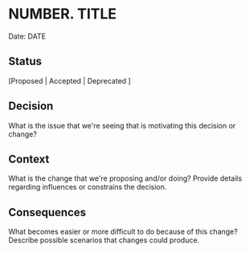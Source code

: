 # NUMBER. TITLE

Date: DATE

## Status

[Proposed | Accepted | Deprecated ]


## Decision

What is the issue that we're seeing that is motivating this decision or change?

## Context

What is the change that we're proposing and/or doing? Provide details regarding influences or constrains the decision.


## Consequences

What becomes easier or more difficult to do because of this change? Describe possible scenarios that changes could produce.

